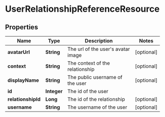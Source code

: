
# UserRelationshipReferenceResource

## Properties
Name | Type | Description | Notes
------------ | ------------- | ------------- | -------------
**avatarUrl** | **String** | The url of the user&#39;s avatar image |  [optional]
**context** | **String** | The context of the relationship |  [optional]
**displayName** | **String** | The public username of the user |  [optional]
**id** | **Integer** | The id of the user | 
**relationshipId** | **Long** | The id of the relationship |  [optional]
**username** | **String** | The username of the user |  [optional]



